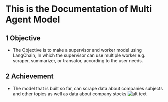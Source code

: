 # This is the Documentation of Multi Agent Model

## 1 Objective

- The Objective is to make a supervisor and worker model using LangChain, In which the supervisor can use multiple worker e.g. scraper, summarizer, or transator, according to the user needs.

## 2 Achievement
- The model that is built so far, can scrape data about companies subjects and other topics as well as data about company stocks
![alt text](https://imgs.search.brave.com/3qi8e8T7HyGPXiT7Hl3Qe63LrmORLjr4EydZC2kSC_A/rs:fit:500:0:1:0/g:ce/aHR0cHM6Ly93YWxs/cGFwZXJhY2Nlc3Mu/Y29tL2Z1bGwvMzUy/MDI0NC5qcGc)